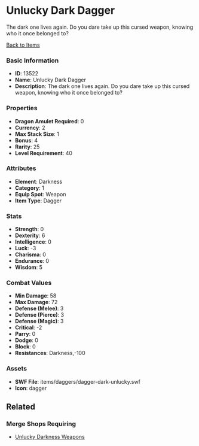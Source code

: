 # Unlucky Dark Dagger

The dark one lives again. Do you dare take up this cursed weapon, knowing who it once belonged to?

[Back to Items](../items.md)

### Basic Information

- **ID**: 13522
- **Name**: Unlucky Dark Dagger
- **Description**: The dark one lives again. Do you dare take up this cursed weapon, knowing who it once belonged to?

### Properties

- **Dragon Amulet Required**: 0
- **Currency**: 2
- **Max Stack Size**: 1
- **Bonus**: 4
- **Rarity**: 25
- **Level Requirement**: 40

### Attributes

- **Element**: Darkness
- **Category**: 1
- **Equip Spot**: Weapon
- **Item Type**: Dagger

### Stats

- **Strength**: 0
- **Dexterity**: 6
- **Intelligence**: 0
- **Luck**: -3
- **Charisma**: 0
- **Endurance**: 0
- **Wisdom**: 5

### Combat Values

- **Min Damage**: 58
- **Max Damage**: 72
- **Defense (Melee)**: 3
- **Defense (Pierce)**: 3
- **Defense (Magic)**: 3
- **Critical**: -2
- **Parry**: 0
- **Dodge**: 0
- **Block**: 0
- **Resistances**: Darkness,-100

### Assets

- **SWF File**: items/daggers/dagger-dark-unlucky.swf
- **Icon**: dagger

## Related

### Merge Shops Requiring

- [Unlucky Darkness Weapons](../merge-shops/234-unlucky-darkness-weapons.md)

